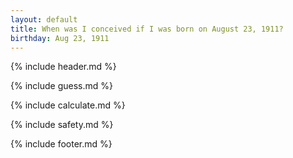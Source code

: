 ```yaml
---
layout: default
title: When was I conceived if I was born on August 23, 1911?
birthday: Aug 23, 1911
---
```


{% include header.md %}

{% include guess.md %}

{% include calculate.md %}

{% include safety.md %}

{% include footer.md %}



